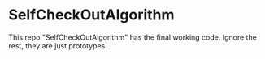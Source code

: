# SelfCheckOutAlgorithm

This repo "SelfCheckOutAlgorithm" has the final working code. Ignore the rest, they are just prototypes  
